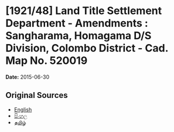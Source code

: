 # [1921/48] Land Title Settlement Department - Amendments : Sangharama, Homagama D/S Division, Colombo District - Cad. Map No. 520019

**Date:** 2015-06-30

## Original Sources

- [English](https://documents.gov.lk/view/extra-gazettes/2015/6/1921-48_E.pdf)
- [සිංහල](https://documents.gov.lk/view/extra-gazettes/2015/6/1921-48_S.pdf)
- [தமிழ்](https://documents.gov.lk/view/extra-gazettes/2015/6/1921-48_T.pdf)
